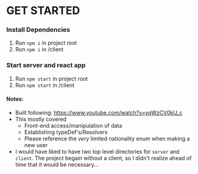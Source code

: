 # GET STARTED   
### Install Dependencies     
1) Run `npm i` in project root       
2) Run `npm i` in /client
### Start server and react app
1) Run `npm start` in project root
2) Run `npm start` in /client

#### Notes:
- Built following: https://www.youtube.com/watch?v=yqWzCV0kU_c
- This mostly covered 
  - Front-end access/manipulation of data
  - Establishing typeDef's/Resolvers
  - Please reference the *very* limited nationality enum when making a new user
- I would have liked to have two top level directories for `server` and `client`. The project begain without a client, so I didn't realize ahead of time that it would be necessary...
